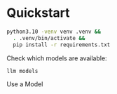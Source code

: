 
# Quickstart

```zsh
python3.10 -venv venv .venv &&
  . .venv/bin/activate &&
  pip install -r requirements.txt
```

Check which models are available:

```zsh
llm models
```

Use a Model

